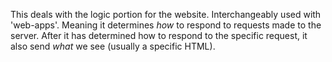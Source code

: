 This deals with the logic portion for the website. Interchangeably used with 'web-apps'. Meaning it determines *how* to respond to requests made to the server. After it has determined how to respond to the specific request, it also send *what* we see (usually a specific HTML).